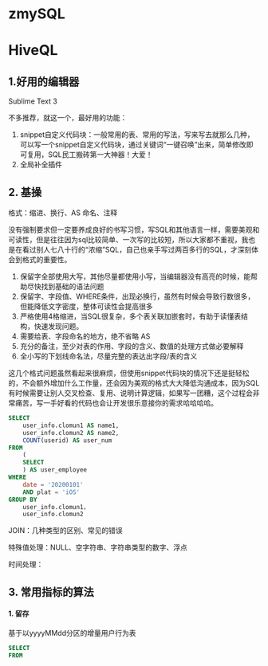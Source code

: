 # zmySQL





# HiveQL

## 1.好用的编辑器

Sublime Text 3

不多推荐，就这一个，最好用的功能：

1. snippet自定义代码块：一般常用的表、常用的写法，写来写去就那么几种，可以写一个snippet自定义代码块，通过关键词“一键召唤”出来，简单修改即可复用，SQL民工搬砖第一大神器！大爱！
2. 全局补全插件



## 2. 基操

格式：缩进、换行、AS 命名、注释

没有强制要求但一定要养成良好的书写习惯，写SQL和其他语言一样，需要美观和可读性，但是往往因为sql比较简单、一次写的比较短，所以大家都不重视，我也是在看过别人七八十行的“浓缩”SQL，自己也亲手写过两百多行的SQL，才深刻体会到格式的重要性。

1. 保留字全部使用大写，其他尽量都使用小写，当编辑器没有高亮的时候，能帮助尽快找到基础的语法问题
2. 保留字、字段值、WHERE条件，出现必换行，虽然有时候会导致行数很多，但能降低文字密度，整体可读性会提高很多
3. 严格使用4格缩进，当SQL很复杂，多个表关联加嵌套时，有助于读懂表结构，快速发现问题。
4. 需要给表、字段命名的地方，绝不省略 AS
5. 充分的备注，至少对表的作用、字段的含义、数值的处理方式做必要解释
6. 全小写的下划线命名法，尽量完整的表达出字段/表的含义

这几个格式问题虽然看起来很麻烦，但使用snippet代码块的情况下还是挺轻松的，不会额外增加什么工作量，还会因为美观的格式大大降低沟通成本，因为SQL有时候需要让别人交叉检查、复用、说明计算逻辑，如果写一团糟，这个过程会非常痛苦，写一手好看的代码也会让开发很乐意接你的需求哈哈哈哈。

```sql
SELECT 
	user_info.clomun1 AS name1,
	user_info.clomun2 AS name2,
	COUNT(userid) AS user_num
FROM 
	(
    SELECT
    ) AS user_employee
WHERE
	date = '20200101'
	AND plat = 'iOS'
GROUP BY
	user_info.clomun1，
	user_info.clomun2
```



JOIN：几种类型的区别、常见的错误

特殊值处理：NULL、空字符串、字符串类型的数字、浮点

时间处理：





## 3. 常用指标的算法

#### 1. 留存

基于以yyyyMMdd分区的增量用户行为表

```sql
SELECT 
FROM 

```







